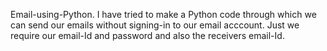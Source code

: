 Email-using-Python.
I have tried to make a Python code through which we can send our emails without signing-in to our email acccount. Just we require our email-Id and password and also the receivers email-Id.
